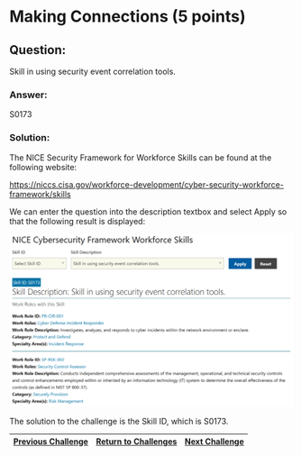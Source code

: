 # Making Connections (5 points)

## Question:

Skill in using security event correlation tools.

### Answer:

S0173

### Solution:

The NICE Security Framework for Workforce Skills can be found at the following website:

https://niccs.cisa.gov/workforce-development/cyber-security-workforce-framework/skills

We can enter the question into the description textbox and select Apply so that the following result is displayed:

![nice-screenshot.png](nice-screenshot.png)

The solution to the challenge is the Skill ID, which is S0173.

| [Previous Challenge](/Challenges/Protect-And-Defend/2) | [Return to Challenges](/Challenges/../../../#modules) | [Next Challenge](/Challenges/Protect-And-Defend/4) |
| :------- | :-----: | ------: |